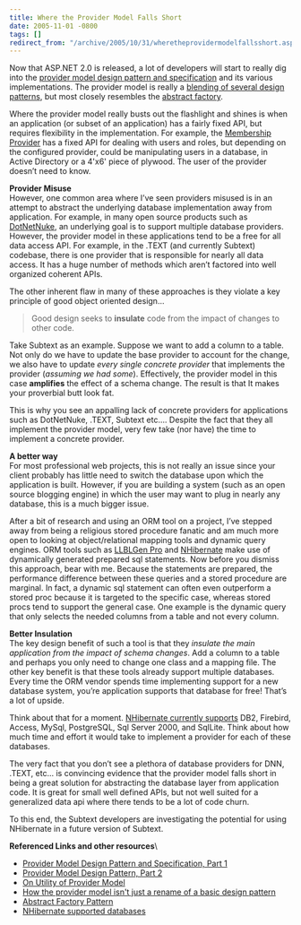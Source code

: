 ```yaml
---
title: Where the Provider Model Falls Short
date: 2005-11-01 -0800
tags: []
redirect_from: "/archive/2005/10/31/wheretheprovidermodelfallsshort.aspx/"
---
```


Now that ASP.NET 2.0 is released, a lot of developers will start to
really dig into the [provider model design pattern and
specification](http://msdn.microsoft.com/asp.net/beta2/providers/default.aspx?pull=/library/en-us/dnaspnet/html/asp02182004.asp)
and its various implementations. The provider model is really a
[blending of several design
patterns](http://weblogs.asp.net/asmith/archive/2004/04/13/112076.aspx),
but most closely resembles the [abstract
factory](http://www.dofactory.com/Patterns/PatternAbstract.aspx).

Where the provider model really busts out the flashlight and shines is
when an application (or subset of an application) has a fairly fixed
API, but requires flexibility in the implementation. For example, the
[Membership
Provider](http://msdn2.microsoft.com/en-us/library/f1kyba5e(en-us,vs.80).aspx)
has a fixed API for dealing with users and roles, but depending on the
configured provider, could be manipulating users in a database, in
Active Directory or a 4'x6' piece of plywood. The user of the provider
doesn’t need to know.

**Provider Misuse**\
 However, one common area where I’ve seen providers misused is in an
attempt to abstract the underlying database implementation away from
application. For example, in many open source products such as
[DotNetNuke](http://www.dotnetnuke.com/), an underlying goal is to
support multiple database providers. However, the provider model in
these applications tend to be a free for all data access API. For
example, in the .TEXT (and currently Subtext) codebase, there is one
provider that is responsible for nearly all data access. It has a huge
number of methods which aren’t factored into well organized coherent
APIs.

The other inherent flaw in many of these approaches is they violate a
key principle of good object oriented design...

> Good design seeks to **insulate** code from the impact of changes to
> other code.

Take Subtext as an example. Suppose we want to add a column to a table.
Not only do we have to update the base provider to account for the
change, we also have to update *every single concrete provider* that
implements the provider (*assuming we had some*). Effectively, the
provider model in this case **amplifies** the effect of a schema change.
The result is that It makes your proverbial butt look fat.

This is why you see an appalling lack of concrete providers for
applications such as DotNetNuke, .TEXT, Subtext etc.... Despite the fact
that they all implement the provider model, very few take (nor have) the
time to implement a concrete provider.

**A better way**\
 For most professional web projects, this is not really an issue since
your client probably has little need to switch the database upon which
the application is built. However, if you are building a system (such as
an open source blogging engine) in which the user may want to plug in
nearly any database, this is a much bigger issue.

After a bit of research and using an ORM tool on a project, I’ve stepped
away from being a religious stored procedure fanatic and am much more
open to looking at object/relational mapping tools and dynamic query
engines. ORM tools such as [LLBLGen
Pro](http://www.llblgen.com/pages/secure/entrance.aspx) and
[NHibernate](http://wiki.nhibernate.org/display/NH/Home) make use of
dynamically generated prepared sql statements. Now before you dismiss
this approach, bear with me. Because the statements are prepared, the
performance difference between these queries and a stored procedure are
marginal. In fact, a dynamic sql statement can often even outperform a
stored proc because it is targeted to the specific case, whereas stored
procs tend to support the general case. One example is the dynamic query
that only selects the needed columns from a table and not every column.

**Better Insulation**\
 The key design benefit of such a tool is that they *insulate the main
application from the impact of schema changes*. Add a column to a table
and perhaps you only need to change one class and a mapping file. The
other key benefit is that these tools already support multiple
databases. Every time the ORM vendor spends time implementing support
for a new database system, you’re application supports that database for
free! That’s a lot of upside.

Think about that for a moment. [NHibernate currently
supports](http://wiki.nhibernate.org/display/NH/Supported+Databases)
DB2, Firebird, Access, MySql, PostgreSQL, Sql Server 2000, and SqlLite.
Think about how much time and effort it would take to implement a
provider for each of these databases.

The very fact that you don’t see a plethora of database providers for
DNN, .TEXT, etc... is convincing evidence that the provider model falls
short in being a great solution for abstracting the database layer from
application code. It is great for small well defined APIs, but not well
suited for a generalized data api where there tends to be a lot of code
churn.

To this end, the Subtext developers are investigating the potential for
using NHibernate in a future version of Subtext.

**Referenced Links and other resources**\

-   [Provider Model Design Pattern and Specification, Part
    1](http://msdn.microsoft.com/asp.net/beta2/providers/default.aspx?pull=/library/en-us/dnaspnet/html/asp02182004.asp)
-   [Provider Model Design Pattern, Part
    2](http://msdn.microsoft.com/library/default.asp?url=/library/en-us/dnaspnet/html/asp02182004.asp)
-   [On Utility of Provider
    Model](http://aspnetresources.com/blog/utility_of_provider_model.aspx)
-   [How the provider model isn't just a rename of a basic design
    pattern](http://weblogs.asp.net/asmith/archive/2004/04/13/112076.aspx)
-   [Abstract Factory
    Pattern](http://www.dofactory.com/Patterns/PatternAbstract.aspx)
-   [NHibernate supported
    databases](http://wiki.nhibernate.org/display/NH/Supported+Databases)


